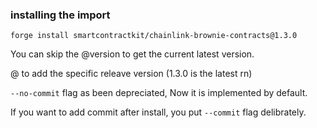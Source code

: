 ### installing the import

`forge install smartcontractkit/chainlink-brownie-contracts@1.3.0`

You can skip the @version to get the current latest version.

@ to add the specific releave version (1.3.0 is the latest rn)

`--no-commit` flag as been depreciated, Now it is implemented by default.

If you want to add commit after install, you put `--commit` flag delibrately.




